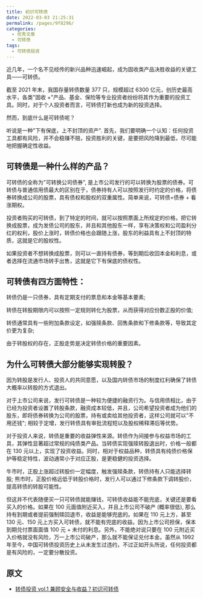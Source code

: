 ```yaml
---
title: 初识可转债
date: 2022-03-03 21:25:31
permalink: /pages/9f8296/
categories:
  - 优秀文章
  - 可转债
tags:
  - 可转债投资
---
```


近几年，一个名不见经传的新兴品种迅速崛起，成为固收类产品决胜收益的关键工具——可转债。

截至 2021 年末，我国存量转债数量 377 只，规模超过 6300 亿元，创历史最高水平，各类"固收 +"产品、基金、保险等专业投资者纷纷将其作为重要的投资工具。同时，对于个人投资者而言，可转债打新也成为新的投资选择。

然而，到底什么是可转债呢？

听说是一种"下有保底，上不封顶的资产". 首先，我们要明确一个认知：任何投资工具都有风险，并不会稳赚不赔，投资胜利的关键，是要把风险降到最低，尽可能地把握确定性收益。

## 可转债是一种什么样的产品？

可转债的全称为"可转换公司债券", 是上市公司发行的可以转换为股票的债券。可转债与普通信用债最大的区别在于，债券持有人可以按照发行时约定的价格，将债券转换成公司的股票，具有债权和股权的双重属性。简单来说，可转债=债券 + 看涨期权。

投资者购买的可转债，到了特定的时间，就可以按照票面上所规定的价格，把它转换成股票，成为发债公司的股东，并且和其他股东一样，享有决策权和公司盈利分红的权利，股价上涨时，转债价格也会跟随上涨，股东的利益具有上不封顶的特质，这就是它的股权性。

如果投资者不想转换成股票，则可以一直持有债券，等到期后收回本金和利息，或者选择在流通市场转手出售，这就是它下有保底的债权性。

## 可转债有四方面特性：

转债仍是一只债券，具有定期支付的票息和本金等基本要素;

转债在转股期限内可以按照一定规则转化为股票，从而获得对应份数正股的价值;

转债通常具有一些附加条款设定，如强赎条款、回售条款和下修条款等，导致其定价更为复杂;

由于转股权的存在，正股走势是决定转债价格的重要因素。

## 为什么可转债大部分能够实现转股？

因为转股是发行人、投资人的共同意愿，以及国内转债市场的制度红利确保了转债大概率以转股的方式退出。

对于上市公司来说，发行可转债是一种较为便捷的融资行为。与信用债相比，由于已经为投资者设置了转股条款，融资成本较低，并且，公司希望投资者成为他们的股东，即将债券转换为公司的股票，持有或卖给其他投资者，这样公司就可以"不用还钱"; 相较于定增，发行转债具有审批流程短以及股权稀释滞后等优势。

对于投资人来说，转债是重要的收益弹性来源。转债作为间接参与权益市场的工具，其弹性显著超过常规的纯债类产品。当转债实现强赎转股退出时，价格一般都在 130 元以上，实现了投资收益。同时，相对于权益品种，转债具有纯债价格保护等稳定特性，波动通常小于对应正股，是更稳健的投资选择。

牛市时，正股上涨超过转股价一定幅度，触发强赎条款，转债持有人只能选择转股; 熊市时，正股价格远低于转股价格时，发行人可以通过下修条款下调转股价，提高转债的转股可能性。

但这并不代表随便买一只可转债就能赚钱，可转债收益能不能兜底，关键还是要看买入的价格。如果在 100 元面值附近买入，并且上市公司不破产 (概率很低), 那么持有到期或者提前强制赎回退市，收益是能够兜底的。如果在 110 元上方，甚至 130 元、150 元上方买入可转债，就不能有兜底的收益。因为上市公司担保，保本到期兑付票面面值 100 元 + 未付的利息。另外，不能绝对说只要在 100 元附近买入价格就没有风险，万一上市公司破产，那么就不能保证兑付本金。虽然从 1992 年至今，中国可转债投资历史上从未发生过违约，不过正如开头所说，任何投资都是有风险的，一定要分散投资。

## 原文

- [转债投资 vol.1 兼顾安全与收益？初识可转债](https://mp.weixin.qq.com/s/LxSFfj5ftOpS38hN9LUsOQ)
